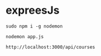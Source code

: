 # expreesJs
```
sudo npm i -g nodemon
```

```
nodemon app.js 
```

```
http://localhost:3000/api/courses
```
